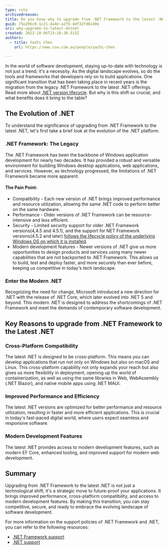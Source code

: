 ```yaml
---
type: rule
archivedreason: 
title: Do you know why to upgrade from .NET Framework to the latest .NET?
guid: 75e296c8-1c21-4a4e-a2fb-4df32fd6140e
uri: why-upgrade-to-latest-dotnet
created: 2023-10-06T23:18:38.515Z
authors:
  - title: Yazhi Chen
    url: https://www.ssw.com.au/people/yazhi-chen

---
```

In the world of software development, staying up-to-date with technology is not just a trend; it's a necessity. As the digital landscape evolves, so do the tools and frameworks that developers rely on to build applications. One significant transition that has been taking place in recent years is the migration from the legacy .NET Framework to the latest .NET offerings. Read more about [.NET version lifecycle](https://dotnet.microsoft.com/en-us/platform/support/policy/dotnet-core#lifecycle). But why is this shift so crucial, and what benefits does it bring to the table?
<!--endintro-->

## The Evolution of .NET

To understand the significance of upgrading from .NET Framework to the latest .NET, let's first take a brief look at the evolution of the .NET platform.

### .NET Framework: The Legacy

The .NET Framework has been the backbone of Windows application development for nearly two decades. It has provided a robust and versatile environment for building Windows desktop applications, web applications, and services. However, as technology progressed, the limitations of .NET Framework became more apparent.

#### The Pain Point:

* Compatibility - Each new version of .NET brings improved performance and resource utilization, allowing the same .NET code to perform better on the same hardware.
* Performance - Older versions of .NET Framework can be resource-intensive and less efficient.
* Security - Limited security support for older .NET Framework versions(4,4.5 and 4.5.1), and the support for NET Framework versions(4.5.2 and later) [follows the lifecycle policy of the underlying Windows OS on which it is installed](https://learn.microsoft.com/en-us/lifecycle/faq/dotnet-framework#what-is-the-microsoft-lifecycle-policy-for--net-framework-).
* Modern development features - Newer versions of .NET give us more opportunities to design products and services using many newer capabilities that are not backported to .NET Framework. This allows us to build, test and deploy faster, and more securely than ever before, keeping us competitive in today's tech landscape.

### Enter the Modern .NET
Recognizing the need for change, Microsoft introduced a new direction for .NET with the release of .NET Core, which later evolved into .NET 5 and beyond. This modern .NET is designed to address the shortcomings of .NET Framework and meet the demands of contemporary software development.

## Key Reasons to upgrade from .NET Framework to the Latest .NET

### Cross-Platform Compatibility

The latest .NET is designed to be cross-platform. This means you can develop applications that run not only on Windows but also on macOS and Linux. This cross-platform capability not only expands your reach but also gives us more flexibility in deployment, opening up the world of containerization, as well as using the same libraries in Web, WebAssembly (.NET Blazor), and native mobile apps using .NET MAUI.

### Improved Performance and Efficiency

The latest .NET versions are optimized for better performance and resource utilization, resulting in faster and more efficient applications. This is crucial in today's fast-paced digital world, where users expect seamless and responsive software.

### Modern Development Features

The latest .NET provides access to modern development features, such as modern EF Core, enhanced tooling, and improved support for modern web development.

## Summary

Upgrading from .NET Framework to the latest .NET is not just a technological shift; it's a strategic move to future-proof your applications. It brings improved performance, cross-platform compatibility, and access to modern development features. By making this transition, you can stay competitive, secure, and ready to embrace the evolving landscape of software development.

For more information on the support policies of .NET Framework and .NET, you can refer to the following resources:

- [.NET Framework support](https://learn.microsoft.com/en-us/lifecycle/products/microsoft-net-framework)
- [.NET support](https://dotnet.microsoft.com/en-us/platform/support/policy/dotnet-core)





